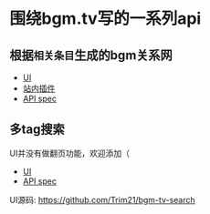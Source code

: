 # 围绕bgm.tv写的一系列api

## 根据`相关条目`生成的bgm关系网

* [UI](https://bgm-ip-viewer.trim21.cn/)
* [站内插件](https://bgm.tv/dev/app/660)
* [API spec](https://www.trim21.cn/#/bgm.tv/bgm_ip_map_api_v1_view_ip_subject__subject_id__get)

## 多tag搜索

UI并没有做翻页功能，欢迎添加（

* [UI](https://bgm-tv-search.trim21.now.sh/)
* [API spec](https://www.trim21.cn/#/bgm.tv/search_by_tag_bgm_tv_api_v1_subjects_get)

UI源码: <https://github.com/Trim21/bgm-tv-search>

